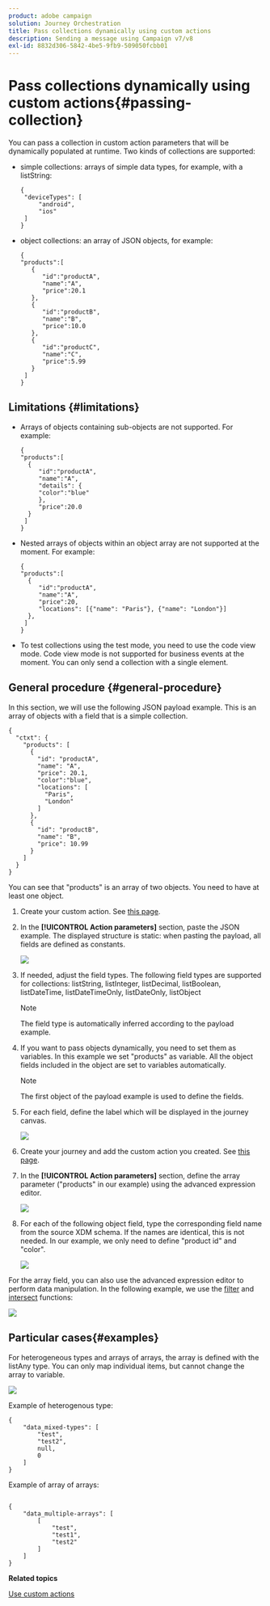 ```yaml
---
product: adobe campaign
solution: Journey Orchestration
title: Pass collections dynamically using custom actions
description: Sending a message using Campaign v7/v8
exl-id: 8832d306-5842-4be5-9fb9-509050fcbb01
---
```


# Pass collections dynamically using custom actions{#passing-collection}

You can pass a collection in custom action parameters that will be dynamically populated at runtime. Two kinds of collections are supported:

* simple collections: arrays of simple data types, for example, with a listString:

   ```
   {
    "deviceTypes": [
        "android",
        "ios"
    ]
   }
   ```

* object collections: an array of JSON objects, for example:

   ```
   {
   "products":[
      {
         "id":"productA",
         "name":"A",
         "price":20.1
      },
      {
         "id":"productB",
         "name":"B",
         "price":10.0
      },
      {
         "id":"productC",
         "name":"C",
         "price":5.99
      }
    ]
   }
   ```

## Limitations {#limitations}

* Arrays of objects containing sub-objects are not supported. For example:

    ```
    {
    "products":[
      {
         "id":"productA",
         "name":"A",
         "details": {
         "color":"blue"
         },
         "price":20.0
      }
     ]
    }
    ```

* Nested arrays of objects within an object array are not supported at the moment. For example:

    ```
    {
    "products":[
      {
         "id":"productA",
         "name":"A",
         "price":20,
         "locations": [{"name": "Paris"}, {"name": "London"}]
      },
     ]
    }
    ```
* To test collections using the test mode, you need to use the code view mode. Code view mode is not supported for business events at the moment. You can only send a collection with a single element.

## General procedure {#general-procedure} 

In this section, we will use the following JSON payload example. This is an array of objects with a field that is a simple collection.

```
{
  "ctxt": {
    "products": [
      {
        "id": "productA",
        "name": "A",
        "price": 20.1,
        "color":"blue",
        "locations": [
          "Paris",
          "London"
        ]
      },
      {
        "id": "productB",
        "name": "B",
        "price": 10.99
      }
    ]
  }
}
```

You can see that "products" is an array of two objects. You need to have at least one object.

1. Create your custom action. See [this page](../action/about-custom-action-configuration.md).

1. In the **[!UICONTROL Action parameters]** section, paste the JSON example. The displayed structure is static: when pasting the payload, all fields are defined as constants. 

   ![](../assets/uc-collection-1.png)

1. If needed, adjust the field types. The following field types are supported for collections: listString, listInteger, listDecimal, listBoolean, listDateTime, listDateTimeOnly, listDateOnly, listObject

   >[!NOTE]
   >
   >The field type is automatically inferred according to the payload example.

1. If you want to pass objects dynamically, you need to set them as variables. In this example we set "products" as variable. All the object fields included in the object are set to variables automatically.

    >[!NOTE]
    >
    >The first object of the payload example is used to define the fields.

1. For each field, define the label which will be displayed in the journey canvas.

   ![](../assets/uc-collection-2.png)

1. Create your journey and add the custom action you created. See [this page](../building-journeys/using-custom-actions.md).

1. In the **[!UICONTROL Action parameters]** section, define the array parameter ("products" in our example) using the advanced expression editor.

   ![](../assets/uc-collection-3.png)

1. For each of the following object field, type the corresponding field name from the source XDM schema. If the names are identical, this is not needed. In our example, we only need to define "product id" and "color".

   ![](../assets/uc-collection-4.png)

For the array field, you can also use the advanced expression editor to perform data manipulation. In the following example, we use the [filter](functions/functionfilter.md) and [intersect](functions/functionintersect.md) functions:

![](../assets/uc-collection-5.png)

## Particular cases{#examples}

For heterogeneous types and arrays of arrays, the array is defined with the listAny type. You can only map individual items, but cannot change the array to variable.

![](../assets/uc-collection-heterogeneous.png)

Example of heterogenous type:

```
{
    "data_mixed-types": [
        "test",
        "test2",
        null,
        0
    ]
}
```

Example of array of arrays:

```

{
    "data_multiple-arrays": [
        [
            "test",
            "test1",
            "test2"
        ]
    ]
}
```

**Related topics**

[Use custom actions](../building-journeys/using-custom-actions.md)
